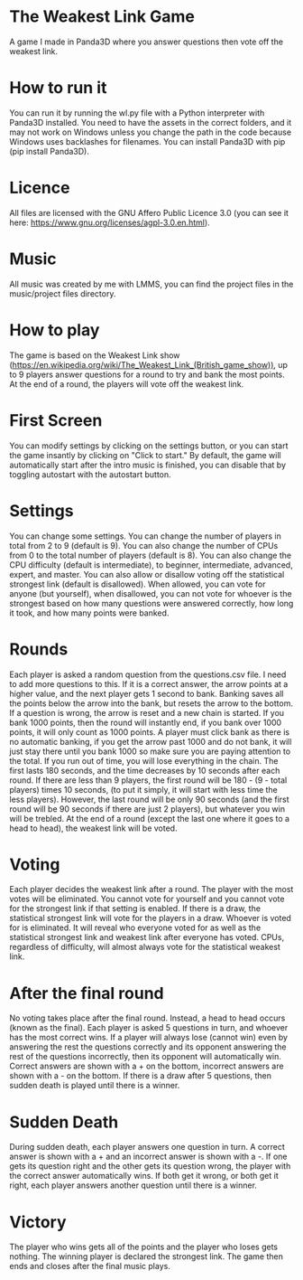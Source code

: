# The Weakest Link Game
A game I made in Panda3D where you answer questions then vote off the weakest link.

# How to run it
You can run it by running the wl.py file with a Python interpreter with Panda3D installed. You need to have the assets in the correct folders, and it may not work on Windows unless you change the path in the code because Windows uses backlashes for filenames. You can install Panda3D with pip (pip install Panda3D).

# Licence
All files are licensed with the GNU Affero Public Licence 3.0 (you can see it here: https://www.gnu.org/licenses/agpl-3.0.en.html).

# Music
All music was created by me with LMMS, you can find the project files in the music/project files directory. 

# How to play
The game is based on the Weakest Link show (https://en.wikipedia.org/wiki/The_Weakest_Link_(British_game_show)), up to 9 players answer questions for a round to try and bank the most points. At the end of a round, the players will vote off the weakest link.

# First Screen
You can modify settings by clicking on the settings button, or you can start the game insantly by clicking on "Click to start." By default, the game will automatically start after the intro music is finished, you can disable that by toggling autostart with the autostart button.

# Settings
You can change some settings. You can change the number of players in total from 2 to 9 (default is 9). You can also change the number of CPUs from 0 to the total number of players (default is 8). You can also change the CPU difficulty (default is intermediate), to beginner, intermediate, advanced, expert, and master. You can also allow or disallow voting off the statistical strongest link (default is disallowed). When allowed, you can vote for anyone (but yourself), when disallowed, you can not vote for whoever is the strongest based on how many questions were answered correctly, how long it took, and how many points were banked.

# Rounds
Each player is asked a random question from the questions.csv file. I need to add more questions to this. If it is a correct answer, the arrow points at a higher value, and the next player gets 1 second to bank. Banking saves all the points below the arrow into the bank, but resets the arrow to the bottom. If a question is wrong, the arrow is reset and a new chain is started. If you bank 1000 points, then the round will instantly end, if you bank over 1000 points, it will only count as 1000 points. A player must click bank as there is no automatic banking, if you get the arrow past 1000 and do not bank, it will just stay there until you bank 1000 so make sure you are paying attention to the total. If you run out of time, you will lose everything in the chain. The first lasts 180 seconds, and the time decreases by 10 seconds after each round. If there are less than 9 players, the first round will be 180 - (9 - total players) times 10 seconds, (to put it simply, it will start with less time the less players). However, the last round will be only 90 seconds (and the first round will be 90 seconds if there are just 2 players), but whatever you win will be trebled. At the end of a round (except the last one where it goes to a head to head), the weakest link will be voted.

# Voting
Each player decides the weakest link after a round. The player with the most votes will be eliminated. You cannot vote for yourself and you cannot vote for the strongest link if that setting is enabled. If there is a draw, the statistical strongest link will vote for the players in a draw. Whoever is voted for is eliminated. It will reveal who everyone voted for as well as the statistical strongest link and weakest link after everyone has voted. CPUs, regardless of difficulty, will almost always vote for the statistical weakest link.

# After the final round
No voting takes place after the final round. Instead, a head to head occurs (known as the final). Each player is asked 5 questions in turn, and whoever has the most correct wins. If a player will always lose (cannot win) even by answering the rest the questions correctly and its opponent answering the rest of the questions incorrectly, then its opponent will automatically win. Correct answers are shown with a + on the bottom, incorrect answers are shown with a - on the bottom. If there is a draw after 5 questions, then sudden death is played until there is a winner.

# Sudden Death
During sudden death, each player answers one question in turn. A correct answer is shown with a + and an incorrect answer is shown with a -. If one gets its question right and the other gets its question wrong, the player with the correct answer automatically wins. If both get it wrong, or both get it right, each player answers another question until there is a winner. 

# Victory
The player who wins gets all of the points and the player who loses gets nothing. The winning player is declared the strongest link. The game then ends and closes after the final music plays. 
